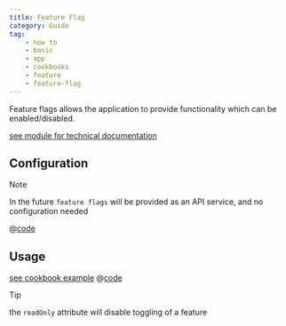 ```yaml
---
title: Feature Flag
category: Guide
tag:
    - how to
    - basic
    - app
    - cookbooks
    - feature
    - feature-flag
---
```


Feature flags allows the application to provide functionality which can be enabled/disabled.



[see module for technical documentation](../../modules/feature-flag/module.md)

## Configuration

> [!NOTE]
> In the future `feature flags` will be provided as an API service, and no configuration needed 

@[code](@cookbooks/app-react-feature-flag/src/config.ts)

## Usage

[see cookbook example](https://github.com/equinor/fusion-framework/tree/main/cookbooks/app-react-feature-flag)
@[code](@cookbooks/app-react-feature-flag/src/FeatureFlags.tsx)

> [!TIP]
> the `readOnly` attribute will disable toggling of a feature